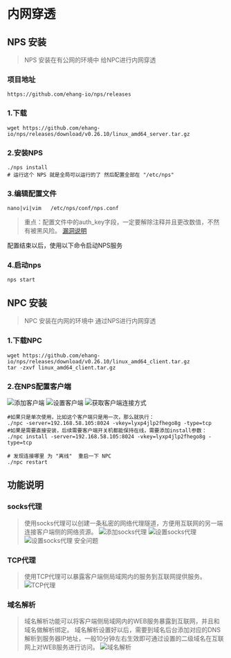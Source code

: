 # 内网穿透

## NPS 安装

> NPS 安装在有公网的环境中 给NPC进行内网穿透

### 项目地址

```
https://github.com/ehang-io/nps/releases
```

### 1.下载

``` shell
wget https://github.com/ehang-io/nps/releases/download/v0.26.10/linux_amd64_server.tar.gz
```

### 2.安装NPS

```shell
./nps install  
# 运行这个 NPS 就是全局可以运行的了 然后配置全部在 "/etc/nps"
```

### 3.编辑配置文件

``` shell
nano|vi|vim   /etc/nps/conf/nps.conf 
```

> 重点：配置文件中的auth_key字段，一定要解除注释并且更改数值，不然有被黑风险。
> [漏洞说明](https://mp.weixin.qq.com/s/PTq01wcV4XJwutbSjHjfvA)

配置结束以后，使用以下命令启动NPS服务

### 4.启动nps

```shell
nps start 
```

## NPC 安装

> NPC 安装在内网的环境中 通过NPS进行内网穿透

### 1.下载NPC

``` shell
wget https://github.com/ehang-io/nps/releases/download/v0.26.10/linux_amd64_client.tar.gz
tar -zxvf linux_amd64_client.tar.gz
```

### 2.在NPS配置客户端

![添加客户端](images/232713551240317.png)
![设置客户端](images/70806353356973.png)
![获取客户端连接方式](images/383345966920329.png)

```shell
#如果只是单次使用，比如这个客户端只是用一次，那么就执行：
./npc -server=192.168.58.105:8024 -vkey=lyxp4jlp2fhego8g -type=tcp
#如果是需要直接安装，后续需要客户端开关机都能保持在线，需要添加install参数：
./npc install -server=192.168.58.105:8024 -vkey=lyxp4jlp2fhego8g -type=tcp
```

```shell
# 发现连接哪里 为 "离线"  重启一下 NPC
./npc restart
```

## 功能说明

### socks代理

> 使用socks代理可以创建一条私密的网络代理隧道，方便用互联网的另一端连接客户端侧的网络资源。
![添加socks代理](images/308297316744937.png)
![设置socks代理](images/207986802497260.png)
![设置socks代理 安全问题](images/299547315470754.png)

### TCP代理

> 使用TCP代理可以暴露客户端侧局域网内的服务到互联网提供服务。
![TCP代理](images/362685244885130.png)

### 域名解析

> 域名解析功能可以将客户端侧局域网内的WEB服务暴露到互联网，并且和域名做解析绑定。
> 域名解析设置好以后，需要到域名后台添加对应的DNS解析到服务器IP地址，一般10分钟左右生效即可通过设置的二级域名在互联网上对WEB服务进行访问。
![域名解析](images/298057560900873.png)